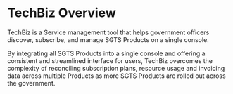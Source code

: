 # TechBiz Overview

TechBiz is a Service management tool that helps government officers discover, subscribe, and manage SGTS Products on a single console.

By integrating all SGTS Products into a single console and offering a consistent and streamlined interface for users, TechBiz overcomes the complexity of reconciling subscription plans, resource usage and invoicing data across multiple Products as more SGTS Products are rolled out across the government.


